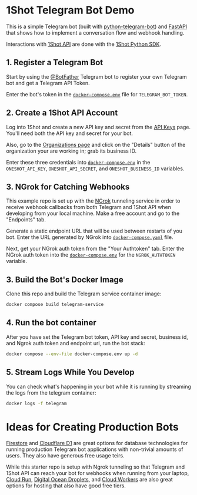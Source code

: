 # 1Shot Telegram Bot Demo

This is a simple Telegram bot (built with [python-telegram-bot](https://python-telegram-bot.org/)) and 
[FastAPI](https://fastapi.tiangolo.com/) that shows how to implement a conversation flow and webhook handling.

Interactions with [1Shot API](https://1shotapi.com) are done with the [1Shot Python SDK](https://pypi.org/project/uxly-1shot-client/). 

## 1. Register a Telegram Bot

Start by using the [@BotFather](https://telegram.me/BotFather) Telegram bot to register your own Telegram bot and get a Telegram API Token. 

Enter the bot's token in the [`docker-compose.env`](/docker-compose.env#L3) file for `TELEGRAM_BOT_TOKEN`.

## 2. Create a 1Shot API Account

Log into 1Shot and create a new API key and secret from the [API Keys](https://app.1shotapi.com/api-keys) page. You'll need both the API key and secret for your bot. 

Also, go to the [Organizations page](https://app.1shotapi.com/organizations) and click on the "Details" button of the organization your are working in; grab its business ID. 

Enter these three credentials into [`docker-compose.env`](/docker-compose.env#L6) in the `ONESHOT_API_KEY`, `ONESHOT_API_SECRET`, and `ONESHOT_BUSINESS_ID` variables. 

## 3. NGrok for Catching Webhooks

This example repo is set up with the [NGrok](https://ngrok.io) tunneling service in order to receive webhook callbacks from both Telegram and 1Shot API when developing from your local machine. Make a free account and go to the "Endpoints" tab. 

Generate a static endpoint URL that will be used between restarts of you bot. Enter the URL generated by NGrok into [`docker-compose.yaml`](/docker-compose.yaml#L10) file. 

Next, get your NGrok auth token from the "Your Authtoken" tab. Enter the NGrok auth token into the [`docker-compose.env`](/docker-compose.env#L4) for the `NGROK_AUTHTOKEN` variable.

## 3. Build the Bot's Docker Image

Clone this repo and build the Telegram service container image:

```sh
docker compose build telegram-service
```

## 4. Run the bot container

After you have set the Telegram bot token, API key and secret, business id, and Ngrok auth token and endpoint url, run the bot stack: 

```sh
docker compose --env-file docker-compose.env up -d
```

## 5. Stream Logs While You Develop

You can check what's happening in your bot while it is running by streaming the logs from the telegram container:

```sh
docker logs -f telegram
```

# Ideas for Creating Production Bots

[Firestore](https://firebase.google.com/docs/firestore) and [Cloudflare D1](https://developers.cloudflare.com/d1/) are great options for 
database technologies for running production Telegram bot applications with non-trivial amounts of users. They also have generous free usage
teirs. 

While this starter repo is setup with Ngrok tunneling so that Telegram and 1Shot API can reach your bot for webhooks when running from 
your laptop, [Cloud Run](https://cloud.google.com/run), [Digital Ocean Droplets](https://www.digitalocean.com/products/droplets), 
and [Cloud Workers](https://developers.cloudflare.com/workers/languages/python/packages/fastapi/) are also great options for hosting that 
also have good free tiers. 
